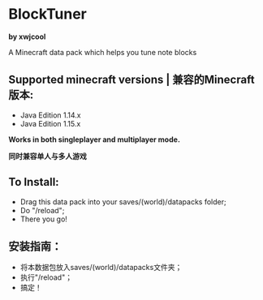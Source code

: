 # BlockTuner
**by xwjcool**

A Minecraft data pack which helps you tune note blocks

## Supported minecraft versions | 兼容的Minecraft版本:
* Java Edition 1.14.x
* Java Edition 1.15.x

**Works in both singleplayer and multiplayer mode.**

**同时兼容单人与多人游戏**


## To Install:
* Drag this data pack into your saves/(world)/datapacks folder;
* Do "/reload";
* There you go\!

## 安装指南：
* 将本数据包放入saves/(world)/datapacks文件夹；
* 执行"/reload"；
* 搞定！
